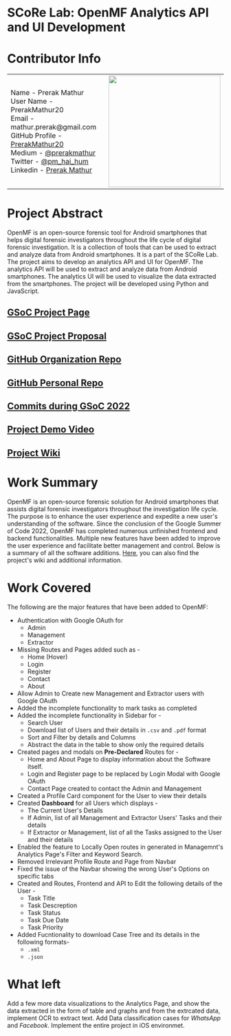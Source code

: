 # SCoRe Lab: OpenMF Analytics API and UI Development

# Contributor Info

<div container>
<table>

<tr width="560px">
<td width="400px">
 Name - Prerak Mathur<br>
 User Name - PrerakMathur20<br>
 Email - mathur.prerak@gmail.com<br>
GitHub Profile - <a href="https://github.com/PrerakMathur20">PrerakMathur20 </a><br>
 Medium - <a href="https://medium.com/@prerakmathur">@prerakmathur </a><br>
 Twitter - <a href="https://twitter.com/pm_hai_hum">@pm_hai_hum</a><br>
  Linkedin - <a href="https://www.linkedin.com/in/PrerakMathur20">Prerak Mathur</a><br>
</td>
<td width="260px">
<a href="https://github.com/PrerakMathur20"><img src="https://avatars.githubusercontent.com/u/76054330?v=4" height="260px" width="260px;" alt=""/></a>
</td>
</tr>
</table>
</div>

# Project Abstract

OpenMF is an open-source forensic tool for Android smartphones that helps digital forensic investigators throughout the life cycle of digital forensic investigation. It is a collection of tools that can be used to extract and analyze data from Android smartphones. It is a part of the SCoRe Lab. The project aims to develop an analytics API and UI for OpenMF. The analytics API will be used to extract and analyze data from Android smartphones. The analytics UI will be used to visualize the data extracted from the smartphones. The project will be developed using Python and JavaScript.

## [GSoC Project Page](https://summerofcode.withgoogle.com/programs/2022/projects/gnn8Hro3)

## [GSoC Project Proposal](https://github.com/PrerakMathur20/OpenMF/blob/Proposal/PrerakProposalOpenMF.pdf)

## [GitHub Organization Repo](https://github.com/scorelab/openmf)

## [GitHub Personal Repo](https://github.com/PrerakMathur20/openmf)

## [Commits during GSoC 2022](https://github.com/scorelab/OpenMF/commits?author=PrerakMathur20)

## [Project Demo Video](http://LinkToDemoVideo)

## [Project Wiki](https://github.com/scorelab/OpenMF/wiki)

<!-- ## [GSoC Blog](http://GSoCBlog) -->

# Work Summary

OpenMF is an open-source forensic solution for Android smartphones that assists digital forensic investigators throughout the investigation life cycle. The purpose is to enhance the user experience and expedite a new user's understanding of the software. Since the conclusion of the Google Summer of Code 2022, OpenMF has completed numerous unfinished frontend and backend functionalities. Multiple new features have been added to improve the user experience and facilitate better management and control. Below is a summary of all the software additions. [Here](https://github.com/scorelab/OpenMF/wiki), you can also find the project's wiki and additional information.

# Work Covered

The following are the major features that have been added to OpenMF:

* Authentication with Google OAuth for
  * Admin
  * Management
  * Extractor
* Missing Routes and Pages added such as -
  * Home (Hover)
  * Login
  * Register
  * Contact
  * About
* Allow Admin to Create new Management and Extractor users with Google OAuth
* Added the incomplete functionality to mark tasks as completed
* Added the incomplete functionality in Sidebar for -
  * Search User
  * Download list of Users and their details in `.csv` and `.pdf` format
  * Sort and Filter by details and Columns
  * Abstract the data in the table to show only the required details
* Created pages and modals on **Pre-Declared** Routes for -
  * Home and About Page to display information about the Software itself.
  * Login and Register page to be replaced by Login Modal with Google OAuth
  * Contact Page created to contact the Admin and Management
* Created a Profile Card component for the User to view their details
* Created **Dashboard** for all Users which displays -
  * The Current User's Details
  * If Admin, list of all Management and Extractor Users' Tasks and their details
  * If Extractor or Management, list of all the Tasks assigned to the User and their details
* Enabled the feature to Locally Open routes in  generated in Managemnt's Analytics Page's Filter and Keyword Search.
* Removed Irrelevant Profile Route and Page from Navbar 
* Fixed the issue of the Navbar showing the wrong User's Options on specific tabs
* Created and Routes, Frontend and API to Edit the following details of the User -
  * Task Title
  * Task Descreption
  * Task Status
  * Task Due Date
  * Task Priority
* Added Fucntionality to download Case Tree and its details in the following formats-
  * `.xml`
  * `.json`

# What left

Add a few more data visualizations to the Analytics Page, and show the data extracted in the form of table and graphs and from the extrcated data, implement OCR to extract text.
Add Data classification cases for *WhatsApp* and *Facebook*.
Implement the entire project in iOS environmet.